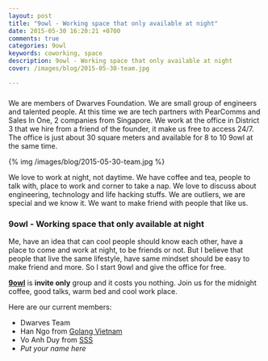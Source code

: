 ```yaml
---
layout: post
title: "9owl - Working space that only available at night"
date: 2015-05-30 16:20:21 +0700
comments: true
categories: 9owl
keywords: coworking, space
description: 9owl - Working space that only available at night
cover: /images/blog/2015-05-30-team.jpg

---
```


### 

We are members of Dwarves Foundation. We are small group of engineers and talented people. At this time we are tech partners with PearComms and Sales In One, 2 companies from Singapore. We work at the office in District 3 that we hire from a friend of the founder, it make us free to access 24/7. The office is just about 30 square meters and available for 8 to 10 9owl at the same time.

{% img /images/blog/2015-05-30-team.jpg %}

We love to work at night, not daytime. We have coffee and tea, people to talk with, place to work and corner to take a nap. We love to discuss about engineering, technology and life hacking stuffs. We are outliers, we are special and we know it. We want to make friend with people that like us.

### 9owl - Working space that only available at night

Me, have an idea that can cool people should know each other, have a place to come and work at night, to be friends or not. But I believe that people that live the same lifestyle, have same mindset should be easy to make friend and more. So I start 9owl and give the office for free.

[**9owl**](http://dwarvesf.com/9owl/) is **invite only** group and it costs you nothing. Join us for the midnight coffee, good talks, warm bed and cool work place.

Here are our current members:

- Dwarves Team
- Han Ngo from [Golang Vietnam](https://www.facebook.com/golang.org.vn)
- Vo Anh Duy from [SSS](http://siliconstraits.vn)
- *Put your name here*
